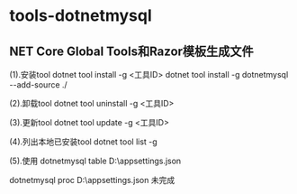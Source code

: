 # tools-dotnetmysql
## NET Core Global Tools和Razor模板生成文件
(1).安装tool dotnet tool install -g <工具ID>
   dotnet tool install -g dotnetmysql --add-source ./

(2).卸载tool dotnet tool uninstall -g <工具ID>

(3).更新tool dotnet tool update -g <工具ID>

(4).列出本地已安装tool dotnet tool list -g

(5).使用
dotnetmysql table D:\appsettings.json

dotnetmysql proc D:\appsettings.json 未完成
